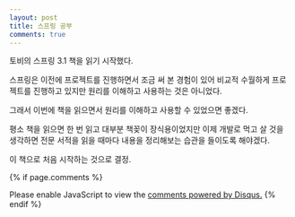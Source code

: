 ```yaml
---
layout: post
title: 스프링 공부
comments: true
---
```


토비의 스프링 3.1 책을 읽기 시작했다.

스프링은 이전에 프로젝트를 진행하면서 조금 써 본 경험이 있어 비교적 수월하게 프로젝트를 진행하고 있지만 원리를 이해하고 사용하는 것은 아니었다.

그래서 이번에 책을 읽으면서 원리를 이해하고 사용할 수 있었으면 좋겠다.

평소 책을 읽으면 한 번 읽고 대부분 책꽂이 장식용이었지만 이제 개발로 먹고 살 것을 생각하면 전문 서적을 읽을 때마다 내용을 정리해보는 습관을 들이도록 해야겠다.

이 책으로 처음 시작하는 것으로 결정.

{% if page.comments %}
<div id="disqus_thread"></div>
<script>

/**
*  RECOMMENDED CONFIGURATION VARIABLES: EDIT AND UNCOMMENT THE SECTION BELOW TO INSERT DYNAMIC VALUES FROM YOUR PLATFORM OR CMS.
*  LEARN WHY DEFINING THESE VARIABLES IS IMPORTANT: https://disqus.com/admin/universalcode/#configuration-variables*/
/*
var disqus_config = function () {
this.page.url = PAGE_URL;  // Replace PAGE_URL with your page's canonical URL variable
this.page.identifier = PAGE_IDENTIFIER; // Replace PAGE_IDENTIFIER with your page's unique identifier variable
};
*/
(function() { // DON'T EDIT BELOW THIS LINE
var d = document, s = d.createElement('script');
s.src = 'https://sjh90.disqus.com/embed.js';
s.setAttribute('data-timestamp', +new Date());
(d.head || d.body).appendChild(s);
})();
</script>
<noscript>Please enable JavaScript to view the <a href="https://disqus.com/?ref_noscript">comments powered by Disqus.</a></noscript>
{% endif %}